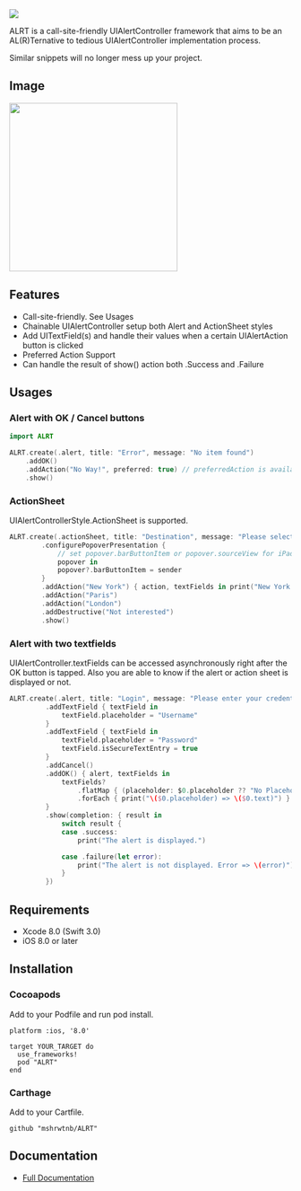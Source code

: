 <img src="https://raw.githubusercontent.com/wiki/mshrwtnb/ALRT/logobanner.png">

ALRT is a call-site-friendly UIAlertController framework that aims to be an AL(R)Ternative to tedious UIAlertController implementation process.

Similar snippets will no longer mess up your project.

## Image
<img height="300" src="https://media.giphy.com/media/26hirZS4wE6kwpCpy/giphy.gif">


## Features
* Call-site-friendly. See Usages
* Chainable UIAlertController setup both Alert and ActionSheet styles
* Add UITextField(s) and handle their values when a certain UIAlertAction button is clicked
* Preferred Action Support
* Can handle the result of show() action both .Success and .Failure

## Usages
### Alert with OK / Cancel buttons

```swift
import ALRT

ALRT.create(.alert, title: "Error", message: "No item found")
    .addOK()
    .addAction("No Way!", preferred: true) // preferredAction is available iOS 9.0 or later
    .show()
```

### ActionSheet
UIAlertControllerStyle.ActionSheet is supported.

```swift
ALRT.create(.actionSheet, title: "Destination", message: "Please select your destination")
        .configurePopoverPresentation {
            // set popover.barButtonItem or popover.sourceView for iPad
            popover in
            popover?.barButtonItem = sender
        }
        .addAction("New York") { action, textFields in print("New York has been selected") }
        .addAction("Paris")
        .addAction("London")
        .addDestructive("Not interested")
        .show()
```
### Alert with two textfields
UIAlertController.textFields can be accessed asynchronously right after the OK button is tapped.
Also you are able to know if the alert or action sheet is displayed or not.

```swift
ALRT.create(.alert, title: "Login", message: "Please enter your credentials")
         .addTextField { textField in
             textField.placeholder = "Username"
         }
         .addTextField { textField in
             textField.placeholder = "Password"
             textField.isSecureTextEntry = true
         }
         .addCancel()
         .addOK() { alert, textFields in
             textFields?
                 .flatMap { (placeholder: $0.placeholder ?? "No Placeholder", text: $0.text ?? "No Text") }
                 .forEach { print("\($0.placeholder) => \($0.text)") }
         }
         .show(completion: { result in
             switch result {
             case .success:
                 print("The alert is displayed.")

             case .failure(let error):
                 print("The alert is not displayed. Error => \(error)")
             }
         })
```

## Requirements
* Xcode 8.0 (Swift 3.0)
* iOS 8.0 or later

## Installation
### Cocoapods
Add to your Podfile and run pod install.

```
platform :ios, '8.0'

target YOUR_TARGET do
  use_frameworks!
  pod "ALRT"
end
```

### Carthage
Add to your Cartfile.

```
github "mshrwtnb/ALRT"
```

## Documentation
* [Full Documentation](http://cocoadocs.org/docsets/ALRT/0.4/)
